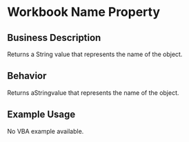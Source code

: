 # Workbook Name Property

## Business Description
Returns a String value that represents the name of the object.

## Behavior
Returns  aStringvalue that represents the name of the object.

## Example Usage
No VBA example available.